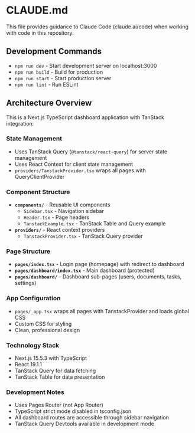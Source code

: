 # CLAUDE.md

This file provides guidance to Claude Code (claude.ai/code) when working with code in this repository.

## Development Commands

- `npm run dev` - Start development server on localhost:3000
- `npm run build` - Build for production
- `npm run start` - Start production server
- `npm run lint` - Run ESLint

## Architecture Overview

This is a Next.js TypeScript dashboard application with TanStack integration:

### State Management
- Uses TanStack Query (`@tanstack/react-query`) for server state management
- Uses React Context for client state management
- `providers/TanstackProvider.tsx` wraps all pages with QueryClientProvider

### Component Structure
- **`components/`** - Reusable UI components
  - `Sidebar.tsx` - Navigation sidebar
  - `Header.tsx` - Page headers
  - `TanstackExample.tsx` - TanStack Table and Query example
- **`providers/`** - React context providers
  - `TanstackProvider.tsx` - TanStack Query provider

### Page Structure
- **`pages/index.tsx`** - Login page (homepage) with redirect to dashboard
- **`pages/dashboard/index.tsx`** - Main dashboard (protected)
- **`pages/dashboard/`** - Dashboard sub-pages (users, documents, tasks, settings)

### App Configuration
- `pages/_app.tsx` wraps all pages with TanstackProvider and loads global CSS
- Custom CSS for styling
- Clean, professional design

### Technology Stack
- Next.js 15.5.3 with TypeScript
- React 19.1.1
- TanStack Query for data fetching
- TanStack Table for data presentation

### Development Notes
- Uses Pages Router (not App Router)
- TypeScript strict mode disabled in tsconfig.json
- All dashboard routes are accessible through sidebar navigation
- TanStack Query Devtools available in development mode